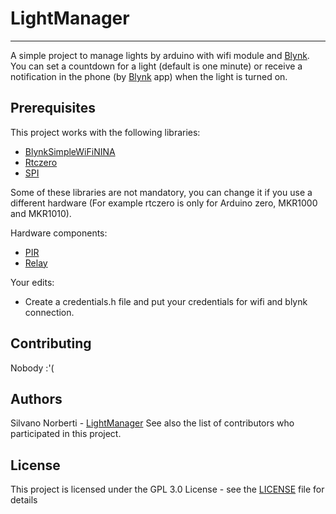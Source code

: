 # LightManager
- - -
A simple project to manage lights by arduino with wifi module and [Blynk](https://www.blynk.cc/). You can set a countdown for a light (default is one minute) or 
receive a notification in the phone (by [Blynk](https://www.blynk.cc/) app) when the light is turned on.

## Prerequisites

This project works with the following libraries:

- [BlynkSimpleWiFiNINA](https://github.com/blynkkk/blynk-library/blob/master/src/BlynkSimpleWiFiNINA.h)
- [Rtczero](https://www.arduino.cc/reference/en/libraries/rtczero/)
- [SPI](https://www.arduino.cc/en/reference/SPI)

Some of these libraries are not mandatory, you can change it if you use a different hardware (For example rtczero is only for Arduino zero, MKR1000 and MKR1010).

Hardware components:

- [PIR](https://lastminuteengineers.com/pir-sensor-arduino-tutorial/)
- [Relay](https://arduinogetstarted.com/tutorials/arduino-relay) 

Your edits:

- Create a credentials.h file and put your credentials for wifi and blynk connection.

## Contributing

Nobody :'(

## Authors

Silvano Norberti - [LightManager](https://github.com/Silvano14/LightManager)
See also the list of contributors who participated in this project.

## License
This project is licensed under the GPL 3.0 License - see the [LICENSE](https://github.com/Silvano14/ManagerLight/blob/master/LICENSE) file for details